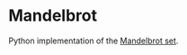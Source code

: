 # Mandelbrot
Python implementation of the [Mandelbrot set](https://en.wikipedia.org/wiki/Mandelbrot_set).
